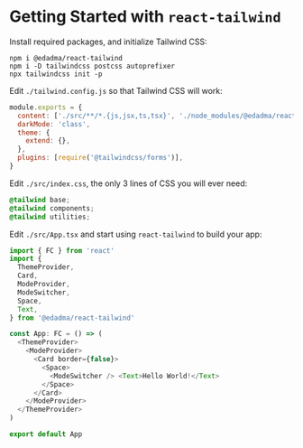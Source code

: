 # Getting Started with `react-tailwind`

Install required packages, and initialize Tailwind CSS:

```shell
npm i @edadma/react-tailwind
npm i -D tailwindcss postcss autoprefixer
npx tailwindcss init -p
```

Edit `./tailwind.config.js` so that Tailwind CSS will work:

```javascript
module.exports = {
  content: ['./src/**/*.{js,jsx,ts,tsx}', './node_modules/@edadma/react-tailwind/dist/**/*.js'],
  darkMode: 'class',
  theme: {
    extend: {},
  },
  plugins: [require('@tailwindcss/forms')],
}
```

Edit `./src/index.css`, the only 3 lines of CSS you will ever need: 

```css
@tailwind base;
@tailwind components;
@tailwind utilities;
```

Edit `./src/App.tsx` and start using `react-tailwind` to build your app:

```typescript jsx
import { FC } from 'react'
import {
  ThemeProvider,
  Card,
  ModeProvider,
  ModeSwitcher,
  Space,
  Text,
} from '@edadma/react-tailwind'

const App: FC = () => (
  <ThemeProvider>
    <ModeProvider>
      <Card border={false}>
        <Space>
          <ModeSwitcher /> <Text>Hello World!</Text>
        </Space>
      </Card>
    </ModeProvider>
  </ThemeProvider>
)

export default App
```
